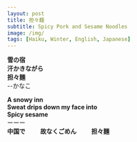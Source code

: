 ```yaml
---
layout: post
title: 担々麺
subtitle: Spicy Pork and Sesame Noodles
image: /img/
tags: [Haiku, Winter, English, Japanese]
---
```


**雪の宿  
汗かきながら  
担々麺**  
  --かなこ

**A snowy inn    
Sweat drips down my face into      
Spicy sesame**    
ーーー  
**中国で  　　
故なくごめん  　　
担々麺**  


